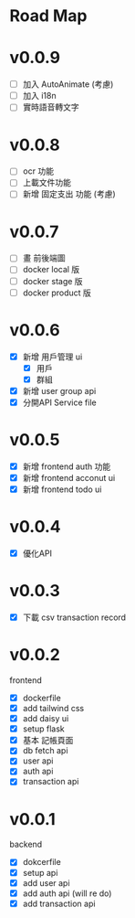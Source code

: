 # Road Map
# v0.0.9
- [ ] 加入 AutoAnimate (考慮)
- [ ] 加入 i18n
- [ ] 實時語音轉文字

# v0.0.8
- [ ] ocr 功能
- [ ] 上載文件功能
- [ ] 新增 固定支出 功能 (考慮)

# v0.0.7
- [ ] 畫 前後端圖
- [ ] docker local 版
- [ ] docker stage 版
- [ ] docker product 版

# v0.0.6
- [x] 新增 用戶管理 ui
  - [x] 用戶
  - [x] 群組
- [x] 新增 user group api
- [x] 分開API Service file

# v0.0.5
- [x] 新增 frontend auth 功能
- [x] 新增 frontend acconut ui 
- [x] 新增 frontend todo ui

# v0.0.4
- [x] 優化API 

# v0.0.3
- [x] 下載 csv transaction record

# v0.0.2
frontend
- [x] dockerfile
- [x] add tailwind css
- [x] add daisy ui
- [x] setup flask 
- [x] 基本 記帳頁面
- [x] db fetch api
- [x] user api
- [x] auth api
- [x] transaction api

# v0.0.1
backend
- [x] dokcerfile
- [x] setup api
- [x] add user api 
- [x] add auth api (will re do)
- [x] add transaction api